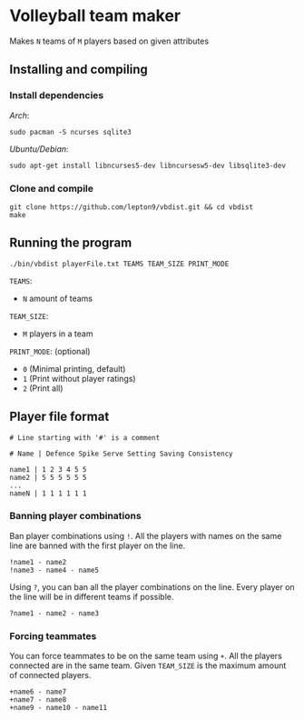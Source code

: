 
# Volleyball team maker
Makes `N` teams of `M` players based on given attributes

## Installing and compiling
### Install dependencies
  *Arch*:
```
sudo pacman -S ncurses sqlite3
```
  *Ubuntu/Debian*:
```
sudo apt-get install libncurses5-dev libncursesw5-dev libsqlite3-dev
```

### Clone and compile
```
git clone https://github.com/lepton9/vbdist.git && cd vbdist
make
```

## Running the program
```
./bin/vbdist playerFile.txt TEAMS TEAM_SIZE PRINT_MODE
```
`TEAMS`:
  - `N` amount of teams

`TEAM_SIZE`:
  - `M` players in a team

`PRINT_MODE`: (optional)
  - `0` (Minimal printing, default)
  - `1` (Print without player ratings)
  - `2` (Print all)

## Player file format
```
# Line starting with '#' is a comment

# Name | Defence Spike Serve Setting Saving Consistency

name1 | 1 2 3 4 5 5
name2 | 5 5 5 5 5 5
...
nameN | 1 1 1 1 1 1
```

### Banning player combinations
Ban player combinations using `!`. All the players with names on the same line are banned with the first player on the line.
```
!name1 - name2
!name3 - name4 - name5
```

Using `?`, you can ban all the player combinations on the line. Every player on 
the line will be in different teams if possible.
```
?name1 - name2 - name3
```

### Forcing teammates
You can force teammates to be on the same team using `+`. All the players connected are in the same team. Given `TEAM_SIZE` is the maximum amount of connected players.
```
+name6 - name7
+name7 - name8
+name9 - name10 - name11
```

